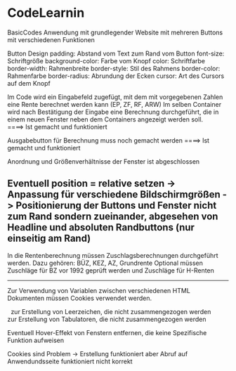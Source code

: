 # CodeLearnin
 BasicCodes
Anwendung mit grundlegender Website mit mehreren Buttons mit verschiedenen Funktionen

Button Design
    padding:            Abstand vom Text zum Rand vom Button
    font-size:          Schriftgröße
    background-color:   Farbe vom Knopf
    color:              Schriftfarbe
    border-width:       Rahmenbreite
    border-style:       Stil des Rahmens
    border-color:       Rahmenfarbe
    border-radius:      Abrundung der Ecken
    cursor:             Art des Cursors auf dem Knopf

Im Code wird ein Eingabefeld zugefügt, mit dem mit vorgegebenen Zahlen eine Rente berechnet werden kann (EP, ZF, RF, ARW)
Im selben Container wird nach Bestätigung der Eingabe eine Berechnung durchgeführt, die in einem neuen Fenster neben dem Containers
angezeigt werden soll.    
====> Ist gemacht und funktioniert

Ausgabebutton für Berechnung muss noch gemacht werden ====> Ist gemacht und funktioniert

Anordnung und Größenverhältnisse der Fenster ist abgeschlossen

Eventuell position = relative setzen
-> Anpassung für verschiedene Bildschirmgrößen
-> Positionierung der Buttons und Fenster nicht zum Rand sondern zueinander, abgesehen von Headline und absoluten Randbuttons (nur einseitig am Rand) 
--------------------------------------------------------------------------------------------------------------------------------------------------------------------------------------------------

In die Rentenberechnung müssen Zuschlagsberechnungen durchgeführt werden. Dazu gehören: BÜZ, KEZ, AZ, Grundrente
Optional müssen Zuschläge für BZ vor 1992 geprüft werden und Zuschläge für H-Renten

--------------------------------------------------------------------------------------------------------------------------------------------------------------------------------------------------

Zur Verwendung von Variablen zwischen verschiedenen HTML Dokumenten müssen Cookies verwendet werden.

&nbsp; zur Erstellung von Leerzeichen, die nicht zusammengezogen werden
&emsp; zur Erstellung von Tabulatoren, die nicht zusammengezogen werden


Eventuell Hover-Effekt von Fenstern entfernen, die keine Spezifische Funktion aufweisen

Cookies sind Problem
-> Erstellung funktioniert aber Abruf auf Anwendundsseite funktioniert nicht korrekt

